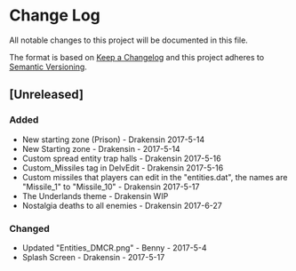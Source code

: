 # Change Log
All notable changes to this project will be documented in this file.

The format is based on [Keep a Changelog](http://keepachangelog.com/)
and this project adheres to [Semantic Versioning](http://semver.org/).

## [Unreleased]
### Added
- New starting zone (Prison) - Drakensin 2017-5-14
- New Starting zone - Drakensin - 2017-5-14
- Custom spread entity trap halls - Drakensin 2017-5-16
- Custom_Missiles tag in DelvEdit - Drakensin 2017-5-16
- Custom missiles that players can edit in the "entities.dat", the names are "Missile_1" to "Missile_10" - Drakensin 2017-5-17
- The Underlands theme - Drakensin WIP
- Nostalgia deaths to all enemies - Drakensin 2017-6-27

### Changed
- Updated "Entities_DMCR.png" - Benny - 2017-5-4
- Splash Screen - Drakensin - 2017-5-17
